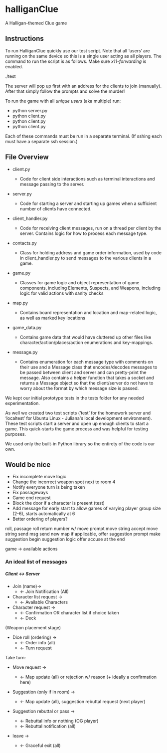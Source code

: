 # halliganClue
A Halligan-themed Clue game

## Instructions
To run HalliganClue quickly use our test script.
Note that all ‘users’ are running on the same device so this is
a single user acting as all players. The command to run the
script is as follows. Make sure *x11-forwarding* is enabled.

./test

The server will pop up first with an address for the clients to
join (manually). After that simply follow the prompts and solve the murder!

To run the game with all *unique users* (aka multiple) run:
- python server.py
- python client.py
- python client.py
- python client.py

Each of these commands must be run in a separate terminal. (If sshing each must have a separate ssh session.)

## File Overview
- client.py
    * Code for client side interactions such as terminal interactions and message passing to the server.

- server.py
    * Code for starting a server and starting up games when a sufficient number of clients have connected.

- client_handler.py
    * Code for receiving client messages, run on a thread per client by the server. Contains logic for how to process each message type.

- contacts.py
    * Class for holding address and game order information, used by code in client_handler.py to send messages to the various clients in a game.

- game.py 
    * Classes for game logic and object representation of game components, including Elements, Suspects, and Weapons, including logic for valid actions with sanity checks

- map.py
    * Contains board representation and location and map-related logic, as well as marked key locations

- game_data.py 
    * Contains game data that would have cluttered up other files like character/action/places/action enumerations and key-mappings.

- message.py
    * Contains enumeration for each message type with comments on their use and a Message class that encodes/decodes messages to be passed between client and server and can pretty-print the message. Also contains a helper function that takes a socket and returns a Message object so that the client/server do not have to worry about the format by which message size is passed.


We kept our initial prototype tests in the tests folder for any
needed experimentation.

As well we created two test scripts (‘test’ for the homework server
and ‘localtest’ for Ubuntu Linux - Juliana's local development
environment). These test scripts start a server and open up enough
clients to start a game. This quick-starts the game process and was
helpful for testing purposes.

We used only the built-in Python library so the entirety of the code is our own.


## Would be nice
- Fix incomplete move logic
- Change the incorrect weapon spot next to room 4
- Notify everyone turn is being taken
- Fix passageways
- Game end request
- Block the door if a character is present (test)
- Add message for early start to allow games of varying player group size (2-6), starts automatically at 6
- Better ordering of players?

roll, passage
        roll
return number w/ move prompt
        move string
accept move string
send msg
send new map
if applicable, offer suggestion prompt
        make suggestion
begin suggestion logic
        offer accuse at the end

game -> available actions

### An ideal list of messages
##### Client <-> Server

* Join (name)->
    * <- Join Notification (All)
* Character list request ->
    * <- Available Characters
* Character request ->
    * <- Confirmation OR character list if choice taken
    * <- Deck


(Weapon placement stage)

* Dice roll (ordering) ->
    * <- Order info (all)
    * <- Turn request

Take turn:
* Move request ->
    * <- Map update (all) or rejection w/ reason (+ ideally a confirmation here)
* Suggestion (only if in room) ->
    * <- Map update (all), suggestion rebuttal request (next player)
* Suggestion rebuttal or pass ->
    * <- Rebuttal info or nothing (OG player)
    * <- Rebuttal notification (all)


* leave ->
    * <- Graceful exit (all)
